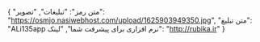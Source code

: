 {
  "متن رمز": "تبلیغات",
  "تصویر": "https://osmjo.nasiwebhost.com/upload/1625903949350.jpg",
  "متن تبلیغ": "ALi135app نرم افزاری برای پیشرفت شما",
  "لینک": "http://rubika.ir"
}
